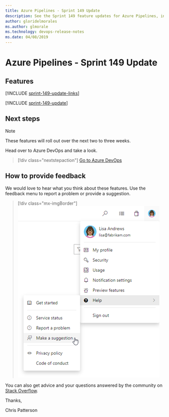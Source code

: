 ```yaml
---
title: Azure Pipelines - Sprint 149 Update
description: See the Sprint 149 feature updates for Azure Pipelines, including next steps.
author: gloridelmorales
ms.author: glmorale
ms.technology: devops-release-notes
ms.date: 04/08/2019
---
```


# Azure Pipelines - Sprint 149 Update

## Features

[!INCLUDE [sprint-149-update-links](../includes/pipelines/sprint-149-update-links.md)]

[!INCLUDE [sprint-149-update](../includes/pipelines/sprint-149-update.md)]

## Next steps

> [!NOTE]
> These features will roll out over the next two to three weeks.

Head over to Azure DevOps and take a look.

> [!div class="nextstepaction"]
> [Go to Azure DevOps](https://go.microsoft.com/fwlink/?LinkId=307137&campaign=o~msft~docs~product-vsts~release-notes)

## How to provide feedback

We would love to hear what you think about these features. Use the feedback menu to report a problem or provide a suggestion.

> [!div class="mx-imgBorder"]
> ![Make a suggestion](../../media/help-make-a-suggestion.png)

You can also get advice and your questions answered by the community on [Stack Overflow](https://stackoverflow.com/questions/tagged/azure-devops).

Thanks,

Chris Patterson
